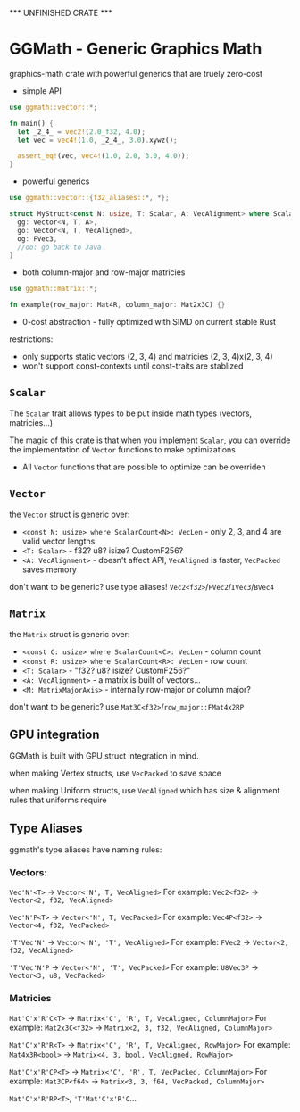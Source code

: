 *** UNFINISHED CRATE ***

# GGMath - Generic Graphics Math
graphics-math crate with powerful generics that are truely zero-cost

* simple API
``` rust
use ggmath::vector::*;

fn main() {
  let _2_4_ = vec2!(2.0_f32, 4.0);
  let vec = vec4!(1.0, _2_4_, 3.0).xywz();

  assert_eq!(vec, vec4!(1.0, 2.0, 3.0, 4.0));
}
```

* powerful generics
``` rust
use ggmath::vector::{f32_aliases::*, *};

struct MyStruct<const N: usize, T: Scalar, A: VecAlignment> where ScalarCount<N>: VecLen {
  gg: Vector<N, T, A>,
  go: Vector<N, T, VecAligned>,
  og: FVec3,
  //oo: go back to Java
}
```

* both column-major and row-major matricies
``` rust
use ggmath::matrix::*;

fn example(row_major: Mat4R, column_major: Mat2x3C) {}
```

* 0-cost abstraction - fully optimized with SIMD on current stable Rust

restrictions:
* only supports static vectors (2, 3, 4) and matricies (2, 3, 4)x(2, 3, 4)
* won't support const-contexts until const-traits are stablized

## `Scalar`

The ```Scalar``` trait allows types to be put inside math types (vectors, matricies...)

The magic of this crate is that when you implement ```Scalar```,
you can override the implementation of ```Vector``` functions to make optimizations

* All ```Vector``` functions that are possible to optimize can be overriden

## `Vector`

the ```Vector``` struct is generic over:
* `<const N: usize> where ScalarCount<N>: VecLen` - only 2, 3, and 4 are valid vector lengths
* `<T: Scalar>` - f32? u8? isize? CustomF256?
* `<A: VecAlignment>` - doesn't affect API, ```VecAligned``` is faster, ```VecPacked``` saves memory

don't want to be generic? use type aliases! `Vec2<f32>`/`FVec2`/`IVec3`/`BVec4`

## `Matrix`

the ```Matrix``` struct is generic over:
* `<const C: usize> where ScalarCount<C>: VecLen` - column count
* `<const R: usize> where ScalarCount<R>: VecLen` - row count
* `<T: Scalar>` - "f32? u8? isize? CustomF256?"
* `<A: VecAlignment>` - a matrix is built of vectors...
* `<M: MatrixMajorAxis>` - internally row-major or column major?

don't want to be generic? use `Mat3C<f32>`/`row_major::FMat4x2RP`

## GPU integration

GGMath is built with GPU struct integration in mind.

when making Vertex structs, use `VecPacked` to save space

when making Uniform structs, use `VecAligned` which has size & alignment rules that uniforms require

## Type Aliases

ggmath's type aliases have naming rules:

### Vectors:

```Vec'N'<T>``` -> ```Vector<'N', T, VecAligned>```
For example: ```Vec2<f32>``` -> ```Vector<2, f32, VecAligned>```

```Vec'N'P<T>``` -> ```Vector<'N', T, VecPacked>```
For example: ```Vec4P<f32>``` -> ```Vector<4, f32, VecPacked>```

```'T'Vec'N'``` -> ```Vector<'N', 'T', VecAligned>```
For example: ```FVec2``` -> ```Vector<2, f32, VecAligned>```

```'T'Vec'N'P``` -> ```Vector<'N', 'T', VecPacked>```
For example: ```U8Vec3P``` -> ```Vector<3, u8, VecPacked>```

### Matricies

```Mat'C'x'R'C<T>``` -> ```Matrix<'C', 'R', T, VecAligned, ColumnMajor>```
For example: ```Mat2x3C<f32>``` -> ```Matrix<2, 3, f32, VecAligned, ColumnMajor>```

```Mat'C'x'R'R<T>``` -> ```Matrix<'C', 'R', T, VecAligned, RowMajor>```
For example: ```Mat4x3R<bool>``` -> ```Matrix<4, 3, bool, VecAligned, RowMajor>```

```Mat'C'x'R'CP<T>``` -> ```Matrix<'C', 'R', T, VecPacked, ColumnMajor>```
For example: ```Mat3CP<f64>``` -> ```Matrix<3, 3, f64, VecPacked, ColumnMajor>```

```Mat'C'x'R'RP<T>```, ```'T'Mat'C'x'R'C```...